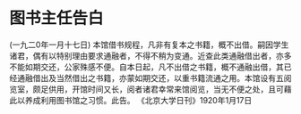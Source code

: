 # 图书主任告白
(一九二0年一月十七日)
本馆借书规程，凡非有复本之书籍，概不出借。嗣因学生诸君，偶有以特别理由要求通融者，不得不稍为变通。近查此类通融借出者，亦多不能如期交还，公家殊感不便。自本日起，凡不出借之书籍，概不通融出借，其已经通融借出及当然借出之书籍，亦蒙如期交还，以重书籍流通之用。本馆设有五阅览室，颇足供用，开馆时间又长，阅者诸君幸常来馆阅览，当无不便之处，且可藉此以养成利用图书馆之习惯。此告。
《北京大学日刊》1920年1月17日
